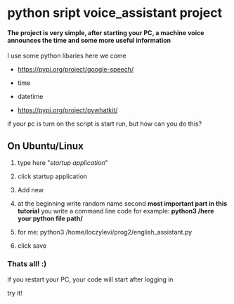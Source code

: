 # python sript voice_assistant project

#### The project is very simple, after starting your PC, a machine voice announces the time and some more useful information

I use some python libaries here we come

* https://pypi.org/project/google-speech/

* time

* datetime

* https://pypi.org/project/pywhatkit/

if your pc is turn on the script is start run, but how can you do this?

## On Ubuntu/Linux

1. type here "*startup application*"

1. click startup application

1. Add new 

1. at the beginning write random name second __most important part in this tutorial__ you write a command line code for example: __python3 /here your python file path/__
2. for me: python3 /home/loczylevi/prog2/english_assistant.py 

1. click save

### Thats all! :)

if you restart your PC, your code will start after logging in

try it!




